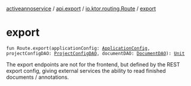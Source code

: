 [activeannoservice](../../index.md) / [api.export](../index.md) / [io.ktor.routing.Route](index.md) / [export](./export.md)

# export

`fun Route.export(applicationConfig: `[`ApplicationConfig`](../../application/-application-config/index.md)`, projectConfigDAO: `[`ProjectConfigDAO`](../../config/-project-config-d-a-o/index.md)`, documentDAO: `[`DocumentDAO`](../../document/-document-d-a-o/index.md)`): `[`Unit`](https://kotlinlang.org/api/latest/jvm/stdlib/kotlin/-unit/index.html)

The export endpoints are not for the frontend, but defined by the REST export config, giving external services
the ability to read finished documents / annotations.

